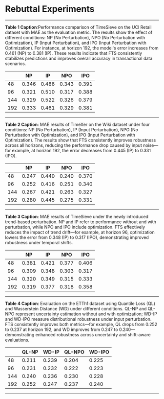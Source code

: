 # Rebuttal Experiments

---

**Table 1 Caption**:Performance comparison of TimeSieve on the UCI Retail dataset with MAE as the evaluation metric. The results show the effect of different conditions: NP (No Perturbation), NPO (No Perturbation with Optimization), IP (Input Perturbation), and IPO (Input Perturbation with Optimization). For instance, at horizon 192, the model's error increases from 0.461 (NP) to 0.381 (IP). These results indicate that FTS consistently stabilizes predictions and improves overall accuracy in transactional data scenarios.  


|     | NP    | IP    | NPO   | IPO   |
| --- | ----- | ----- | ----- | ----- |
| 48  | 0.346 | 0.486 | 0.343 | 0.391 |
| 96  | 0.321 | 0.510 | 0.317 | 0.388 |
| 144 | 0.329 | 0.522 | 0.326 | 0.379 |
| 192 | 0.333 | 0.461 | 0.329 | 0.381 |


---

**Table 2 Caption**: MAE results of TimeXer on the Wiki dataset under four conditions: NP (No Perturbation), IP (Input Perturbation), NPO (No Perturbation with Optimization), and IPO (Input Perturbation with Optimization). The results show that FTS consistently improves robustness across all horizons, reducing the performance drop caused by input noise—for example, at horizon 192, the error decreases from 0.445 (IP) to 0.331 (IPO).


|     | NP    | IP    | NPO   | IPO   |
| --- | ----- | ----- | ----- | ----- |
| 48  | 0.247 | 0.440 | 0.240 | 0.370 |
| 96  | 0.252 | 0.416 | 0.251 | 0.340 |
| 144 | 0.267 | 0.421 | 0.263 | 0.327 |
| 192 | 0.280 | 0.445 | 0.275 | 0.331 |


---

**Table 3 Caption**: MAE results of TimeSieve under the newly introduced trend-based perturbation. NP and IP refer to performance without and with perturbation, while NPO and IPO include optimization. FTS effectively reduces the impact of trend drift—for example, at horizon 96, optimization lowers the error from 0.348 (IP) to 0.317 (IPO), demonstrating improved robustness under temporal shifts.


|     | NP    | IP    | NPO   | IPO   |
| --- | ----- | ----- | ----- | ----- |
| 48  | 0.381 | 0.421 | 0.377 | 0.406 |
| 96  | 0.309 | 0.348 | 0.303 | 0.317 |
| 144 | 0.320 | 0.349 | 0.315 | 0.333 |
| 192 | 0.319 | 0.377 | 0.318 | 0.358 |


---
**Table 4 Caption**: Evaluation on the ETTh1 dataset using Quantile Loss (QL) and Wasserstein Distance (WD) under different conditions. QL-NP and QL-NPO represent uncertainty estimation without and with optimization; WD-IP and WD-IPO measure distributional robustness under input perturbation. FTS consistently improves both metrics—for example, QL drops from 0.252 to 0.237 at horizon 192, and WD improves from 0.247 to 0.240—demonstrating enhanced robustness across uncertainty and shift-aware evaluations.


|     | QL-NP | WD-IP | QL-NPO | WD-IPO |
| --- | ----- | ----- | ------ | ------ |
| 48  | 0.211 | 0.239 | 0.204  | 0.225  |
| 96  | 0.231 | 0.232 | 0.222  | 0.223  |
| 144 | 0.240 | 0.236 | 0.230  | 0.228  |
| 192 | 0.252 | 0.247 | 0.237  | 0.240  |


---

